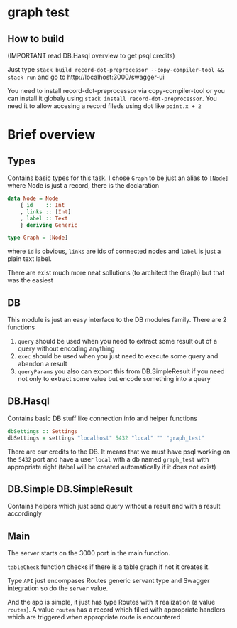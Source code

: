# graph test

## How to build

(IMPORTANT read DB.Hasql overview to get psql credits)

Just type `stack build record-dot-preprocessor --copy-compiler-tool && stack run` and go to http://localhost:3000/swagger-ui

You need to install record-dot-preprocessor via copy-compiler-tool or you can install it globaly using `stack install record-dot-preprocessor`. You need it to allow accesing a record fileds using dot like `point.x + 2`

# Brief overview

## Types
Contains basic types for this task. I chose `Graph` to be just an alias to `[Node]` where Node is just a record, there is the declaration

```Haskell
data Node = Node
    { id    :: Int
    , links :: [Int]
    , label :: Text
    } deriving Generic

type Graph = [Node]
```

where `id` is obvious, `links` are ids of connected nodes and `label` is just a plain text label.

There are exist much more neat sollutions (to architect the Graph) but that was the easiest

## DB
This module is just an easy interface to the DB modules family. There are 2 functions

1. `query` should be used when you need to extract some result out of a query without encoding anything
2. `exec` should be used when you just need to execute some query and abandon a result
3. `queryParams` you also can export this from DB.SimpleResult if you need not only to extract some value but encode something into a query

## DB.Hasql
Contains basic DB stuff like connection info and helper functions

```Haskell
dbSettings :: Settings
dbSettings = settings "localhost" 5432 "local" "" "graph_test"
```

There are our credits to the DB. It means that we must have psql working on the `5432` port and have a user `local` with a db named `graph_test` with appropriate right (tabel will be created automatically if it does not exist)

## DB.Simple DB.SimpleResult
Contains helpers which just send query without a result and with a result accordingly

## Main
The server starts on the 3000 port in the main function.

`tableCheck` function checks if there is a table graph if not it creates it.

Type `API` just encompases Routes generic servant type and Swagger integration so do the `server` value.

And the app is simple, it just has type Routes with it realization (a value `routes`). A value `routes` has a record which filled with appropriate handlers which are triggered when appropriate route is encountered